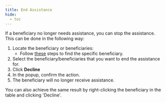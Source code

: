 ```yaml
---
title: End Assistance
hide:
  - toc
---
```


If a beneficiary no longer needs assistance, you can stop the assistance. This can be done in the following way:

1. Locate the beneficiary or beneficiaries:
   - Follow [these](./filter-registrations.md) steps to find the specific beneficiary.
2. Select the beneficiary/beneficiaries that you want to end the assistance for.
3. Click **Decline**
4. In the popup, confirm the action.
5. The beneficiary will no longer receive assistance.

You can also achieve the same result by right-clicking the beneficiary in the table and clicking 'Decline'.
